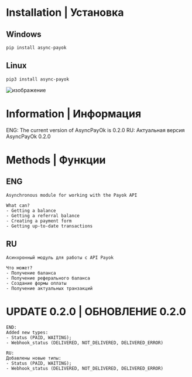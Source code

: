 # Installation | Установка

## Windows
```
pip install async-payok
```

## Linux
```
pip3 install async-payok
```
![изображение](https://imgur.com/OyxTv9W.jpg)


# Information | Информация
ENG: The current version of AsyncPayOk is 0.2.0
RU: Актуальная версия AsyncPayOk 0.2.0

# Methods | Фyнкции
## ENG
```
Asynchronous module for working with the Payok API

What can?
- Getting a balance
- Getting a referral balance
- Creating a payment form
- Getting up-to-date transactions
 ```

## RU
```
Асинхронный модуль для работы с API Payok

Что может?
- Получение баланса
- Получение реферального баланса
- Создание формы оплаты
- Получение актуальных транзакций
```

# UPDATE 0.2.0 | ОБНОВЛЕНИЕ 0.2.0
```
END:
Added new types:
- Status (PAID, WAITING);
- Webhook_status (DELIVERED, NOT_DELIVERED, DELIVERED_ERROR)

RU:
Добавлены новые типы:
- Status (PAID, WAITING);
- Webhook_status (DELIVERED, NOT_DELIVERED, DELIVERED_ERROR)
```